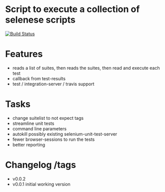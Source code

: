 # Script to execute a collection of selenese scripts

[![Build Status](https://secure.travis-ci.org/DBC-as/selenese-runner.png)](http://travis-ci.org/DBC-as/selenese-runner)


# Features

- reads a list of suites, then reads the suites, then read and execute each test
- callback from test-results
- test / integration-server / travis support

# Tasks

- change suitelist to not expect tags
- streamline unit tests
- command line parameters
- autokill possibly existing selenium-unit-test-server
- fewer browser-sessions to run the tests
- better reporting 

# Changelog /tags

- v0.0.2
- v0.0.1 initial working version
